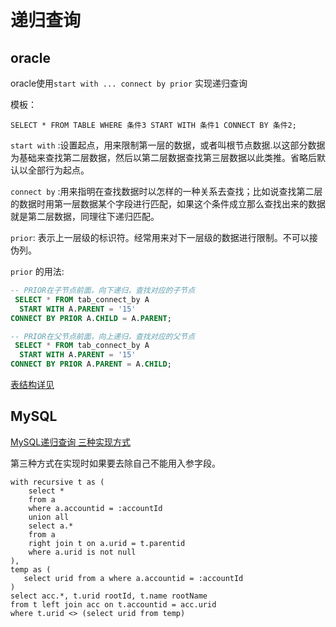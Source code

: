 # 递归查询

## oracle

oracle使用`start with ... connect by prior` 实现递归查询

模板：

```
SELECT * FROM TABLE WHERE 条件3 START WITH 条件1 CONNECT BY 条件2;
```

`start with` :设置起点，用来限制第一层的数据，或者叫根节点数据.以这部分数据为基础来查找第二层数据，然后以第二层数据查找第三层数据以此类推。省略后默认以全部行为起点。

`connect by` :用来指明在查找数据时以怎样的一种关系去查找；比如说查找第二层的数据时用第一层数据某个字段进行匹配，如果这个条件成立那么查找出来的数据就是第二层数据，同理往下递归匹配。

`prior`: 表示上一层级的标识符。经常用来对下一层级的数据进行限制。不可以接伪列。

`prior` 的用法:

```sql
-- PRIOR在子节点前面，向下递归，查找对应的子节点
 SELECT * FROM tab_connect_by A
  START WITH A.PARENT = '15' 
CONNECT BY PRIOR A.CHILD = A.PARENT;

-- PRIOR在父节点前面，向上递归，查找对应的父节点
 SELECT * FROM tab_connect_by A
  START WITH A.PARENT = '15' 
CONNECT BY PRIOR A.PARENT = A.CHILD;
```

[表结构详见](https://www.cnblogs.com/Faith-zhang/p/16179136.html)



## MySQL

[MySQL递归查询 三种实现方式](https://blog.csdn.net/xubenxismile/article/details/107662209)

第三种方式在实现时如果要去除自己不能用入参字段。

```
with recursive t as (
    select *
    from a
    where a.accountid = :accountId
    union all
    select a.*
    from a
    right join t on a.urid = t.parentid
    where a.urid is not null
),
temp as (
   select urid from a where a.accountid = :accountId
)
select acc.*, t.urid rootId, t.name rootName
from t left join acc on t.accountid = acc.urid
where t.urid <> (select urid from temp)
```